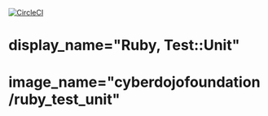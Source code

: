 
[![CircleCI](https://circleci.com/gh/cyber-dojo-languages/ruby-testunit.svg?style=svg)](https://circleci.com/gh/cyber-dojo-languages/ruby-testnit)

# display_name="Ruby, Test::Unit"
# image_name="cyberdojofoundation/ruby_test_unit"

